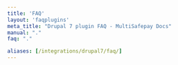 ```yaml
---
title: 'FAQ'
layout: 'faqplugins'
meta_title: "Drupal 7 plugin FAQ - MultiSafepay Docs"
manual: "."
faq: "."

aliases: [/integrations/drupal7/faq/]
---
```

